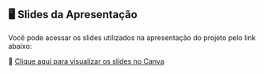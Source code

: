 ## 🖥️ Slides da Apresentação

Você pode acessar os slides utilizados na apresentação do projeto pelo link abaixo:

🔗 [Clique aqui para visualizar os slides no Canva](https://www.canva.com/design/DAGrHz_EYPE/oVRqVFDWHbMdE9LnDaii-A/edit?utm_content=DAGrHz_EYPE&utm_campaign=designshare&utm_medium=link2&utm_source=sharebutton)
